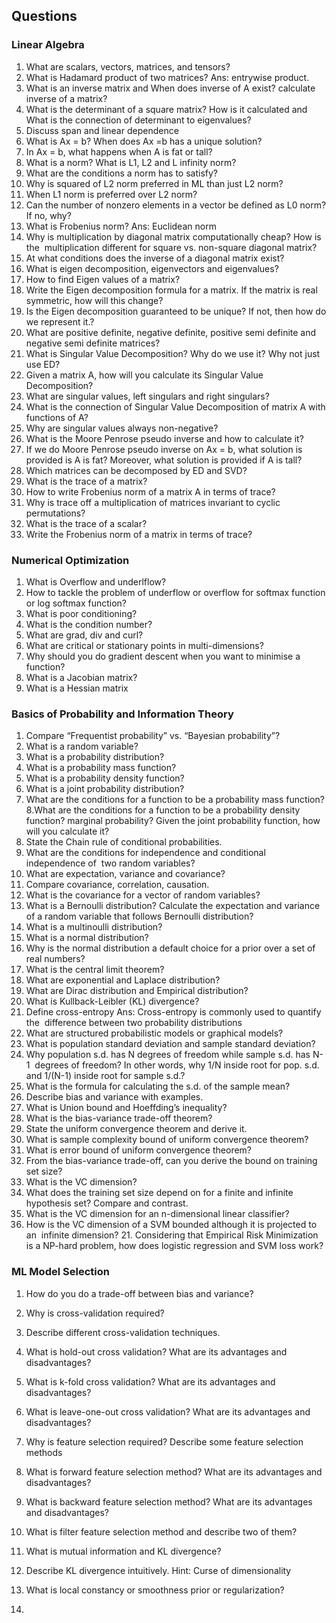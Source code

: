 ## Questions 
### Linear Algebra
1. What are scalars, vectors, matrices, and tensors? 
2. What is Hadamard product of two matrices? Ans: entrywise product.
3. What is an inverse matrix and When does inverse of A exist? calculate inverse of a matrix?
4. What is the determinant of a square matrix? How is it calculated and What is the connection of determinant to eigenvalues? 
5. Discuss span and linear dependence
6. What is Ax = b? When does Ax =b has a unique solution? 
7. In Ax = b, what happens when A is fat or tall? 
8. What is a norm? What is L1, L2 and L infinity norm? 
9. What are the conditions a norm has to satisfy? 
10. Why is squared of L2 norm preferred in ML than just L2 norm? 
11. When L1 norm is preferred over L2 norm? 
12. Can the number of nonzero elements in a vector be defined as L0 norm? If no, why? 
13. What is Frobenius norm? Ans: Euclidean norm 
14. Why is multiplication by diagonal matrix computationally cheap? How is the  multiplication different for square vs. non-square diagonal matrix?
15. At what conditions does the inverse of a diagonal matrix exist?
16. What is eigen decomposition, eigenvectors and eigenvalues?
17. How to find Eigen values of a matrix? 
18. Write the Eigen decomposition formula for a matrix. If the matrix is real  symmetric, how will this change?
19. Is the Eigen decomposition guaranteed to be unique? If not, then how do we represent it.?
20. What are positive definite, negative definite, positive semi definite and negative semi definite matrices?
21. What is Singular Value Decomposition? Why do we use it? Why not just use ED? 
21. Given a matrix A, how will you calculate its Singular Value Decomposition? 
22. What are singular values, left singulars and right singulars?
23. What is the connection of Singular Value Decomposition of matrix A with functions of A? 
24. Why are singular values always non-negative? 
25. What is the Moore Penrose pseudo inverse and how to calculate it?
26. If we do Moore Penrose pseudo inverse on Ax = b, what solution is provided is A is fat? Moreover, what solution is provided if A is tall? 
27. Which matrices can be decomposed by ED and SVD? 
28. What is the trace of a matrix? 
29. How to write Frobenius norm of a matrix A in terms of trace? 
30. Why is trace off a multiplication of matrices invariant to cyclic permutations? 
31. What is the trace of a scalar? 
32. Write the Frobenius norm of a matrix in terms of trace? 

### Numerical Optimization
1. What is Overflow and underlflow?
2. How to tackle the problem of underflow or overflow for softmax function or log softmax function? 
3. What is poor conditioning? 
4. What is the condition number? 
5. What are grad, div and curl? 
6. What are critical or stationary points in multi-dimensions? 
7. Why should you do gradient descent when you want to minimise a function? 
8. What is a Jacobian matrix?
9. What is a Hessian matrix
### Basics of Probability and Information Theory 
1. Compare “Frequentist probability” vs. “Bayesian probability”? 
2. What is a random variable?
3. What is a probability distribution?
4. What is a probability mass function?
5. What is a probability density function?
6. What is a joint probability distribution?
7. What are the conditions for a function to be a probability mass function?
8.What are the conditions for a function to be a probability density function? marginal probability? Given the joint probability function, how will you calculate it?
9. State the Chain rule of conditional probabilities. 
10. What are the conditions for independence and conditional independence of  two random variables?
11. What are expectation, variance and covariance?
12. Compare covariance, correlation, causation.
13. What is the covariance for a vector of random variables? 
14. What is a Bernoulli distribution? Calculate the expectation and variance of a random variable that follows Bernoulli distribution?
15. What is a multinoulli distribution? 
16. What is a normal distribution? 
17. Why is the normal distribution a default choice for a prior over a set of real numbers? 
18. What is the central limit theorem?
19. What are exponential and Laplace distribution?
20. What are Dirac distribution and Empirical distribution?
21. What is Kullback-Leibler (KL) divergence?
22. Define cross-entropy Ans: Cross-entropy is commonly used to quantify the  difference between two probability distributions
23. What are structured probabilistic models or graphical models? 
24. What is population standard deviation and sample standard deviation? 
25. Why population s.d. has N degrees of freedom while sample s.d. has N-1  degrees of freedom? In other words, why 1/N inside root for pop. s.d. and 1/(N-1) inside root for sample s.d.? 
26. What is the formula for calculating the s.d. of the sample mean? 
27. Describe bias and variance with examples. 
28. What is Union bound and Hoeffding’s inequality? 
29. What is the bias-variance trade-off theorem? 
30. State the uniform convergence theorem and derive it.
31. What is sample complexity bound of uniform convergence theorem? 
32. What is error bound of uniform convergence theorem? 
32. From the bias-variance trade-off, can you derive the bound on training set size?
33. What is the VC dimension? 
34. What does the training set size depend on for a finite and infinite hypothesis set? Compare and contrast. 
35. What is the VC dimension for an n-dimensional linear classifier? 
36. How is the VC dimension of a SVM bounded although it is projected to an  infinite dimension? 21. Considering that Empirical Risk Minimization is a NP-hard problem, how does logistic regression and SVM loss work?

### ML Model Selection
1. How do you do a trade-off between bias and variance? 
2. Why is cross-validation required? 
3. Describe different cross-validation techniques.
4. What is hold-out cross validation? What are its advantages and disadvantages? 
5. What is k-fold cross validation? What are its advantages and disadvantages? 
6. What is leave-one-out cross validation? What are its advantages and disadvantages? 
7. Why is feature selection required? Describe some feature selection methods
8. What is forward feature selection method? What are its advantages and disadvantages? 
9. What is backward feature selection method? What are its advantages and disadvantages?
10. What is filter feature selection method and describe two of them?
11. What is mutual information and KL divergence? 
12. Describe KL divergence intuitively. Hint:  Curse of dimensionality 
13. What is local constancy or smoothness prior or regularization?  




13. 

